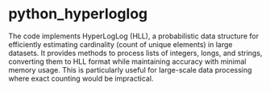 # python_hyperloglog

The code implements HyperLogLog (HLL), a probabilistic data structure for efficiently estimating cardinality (count of unique elements) in large datasets. It provides methods to process lists of integers, longs, and strings, converting them to HLL format while maintaining accuracy with minimal memory usage. This is particularly useful for large-scale data processing where exact counting would be impractical.
